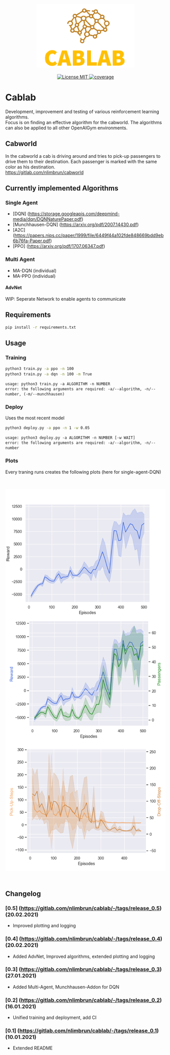 <div align="center">
		<img width="auto" height="200px" src="img/icon.png">
</div>

<br/>
<div align="center">
	<a href="https://opensource.org/licenses/MIT">
		<img alt="License MIT" src="https://img.shields.io/badge/License-MIT-yellow.svg">
	</a>
	<a href="https://opensource.org/licenses/MIT">
		<img alt="coverage" src="https://img.shields.io/badge/coverage-90%25-green">
	</a>
</div>

# Cablab

Development, improvement and testing of various reinforcement learning algorithms. <br>
Focus is on finding an effective algorithm for the cabworld. The algorithms can also be applied to all other OpenAIGym environments.

## Cabworld

In the cabworld a cab is driving around and tries to pick-up passengers to drive them to their destination.
Each passenger is marked with the same color as his destination. <br>
https://gitlab.com/nlimbrun/cabworld

## Currently implemented Algorithms

### Single Agent

* [DQN] (https://storage.googleapis.com/deepmind-media/dqn/DQNNaturePaper.pdf)
* [Munchhausen-DQN] (https://arxiv.org/pdf/2007.14430.pdf)
* [A2C] (https://papers.nips.cc/paper/1999/file/6449f44a102fde848669bdd9eb6b76fa-Paper.pdf)
* [PPO] (https://arxiv.org/pdf/1707.06347.pdf)


### Multi Agent 

* MA-DQN (individual)
* MA-PPO (individual)

#### AdvNet 

WIP: Seperate Network to enable agents to communicate

## Requirements 

```bash
pip install -r requirements.txt
```

## Usage

### Training
```bash
python3 train.py -a ppo -n 100
python3 train.py -a dqn -n 100 -m True
```
```
usage: python3 train.py -a ALGORITHM -n NUMBER
error: the following arguments are required: -a/--algorithm, -n/--number, (-m/--munchhausen)
```

### Deploy 

Uses the most recent model

```bash
python3 deploy.py -a ppo -n 1 -w 0.05
```
```
usage: python3 deploy.py -a ALGORITHM -n NUMBER [-w WAIT]
error: the following arguments are required: -a/--algorithm, -n/--number
```

### Plots 

Every traning runs creates the following plots (here for single-agent-DQN)

<br>
<p>
	<div align="center">
		<img width="auto" height="400px" src="img/rewards.png" align="center">
		<img width="auto" height="400px" src="img/rewards_passengers.png" align="center">
		<img width="auto" height="400px" src="img/pick_up_drop_off_path.png" align="center">
	</div>
</p>
<br>



## Changelog

### [0.5] (https://gitlab.com/nlimbrun/cablab/-/tags/release_0.5) (20.02.2021)
- Improved plotting and logging

### [0.4] (https://gitlab.com/nlimbrun/cablab/-/tags/release_0.4) (20.02.2021)
- Added AdvNet, Improved algorithms, extended plotting and logging

### [0.3] (https://gitlab.com/nlimbrun/cablab/-/tags/release_0.3) (27.01.2021)
- Added Multi-Agent, Munchhausen-Addon for DQN

### [0.2] (https://gitlab.com/nlimbrun/cablab/-/tags/release_0.2) (16.01.2021)
- Unified training and deployment, add CI

### [0.1] (https://gitlab.com/nlimbrun/cablab/-/tags/release_0.1) (10.01.2021)
- Extended README